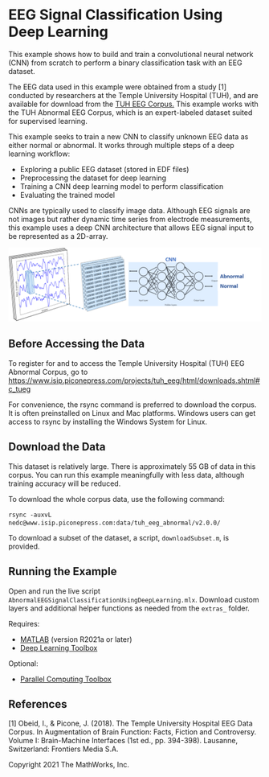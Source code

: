# **EEG Signal Classification Using Deep Learning**

This example shows how to build and train a convolutional neural network (CNN) from scratch to perform a binary classification task with an EEG dataset.

The EEG data used in this example were obtained from a study [1] conducted by researchers at the Temple University Hospital (TUH), and are available for download from the [TUH EEG Corpus.](https://www.isip.piconepress.com/projects/tuh_eeg/html/downloads.shtml) This example works with the TUH Abnormal EEG Corpus, which is an expert-labeled dataset suited for supervised learning.

This example seeks to train a new CNN to classify unknown EEG data as either normal or abnormal. It works through multiple steps of a deep learning workflow:

  - Exploring a public EEG dataset (stored in EDF files)
  - Preprocessing the dataset for deep learning
  - Training a CNN deep learning model to perform classification
  - Evaluating the trained model

CNNs are typically used to classify image data. Although EEG signals are not images but rather dynamic time series from electrode measurements, this example uses a deep CNN architecture that allows EEG signal input to be represented as a 2D-array.

![](images/overview.png)

## **Before Accessing the Data**
To register for and to access the Temple University Hospital (TUH) EEG Abnormal Corpus, go to https://www.isip.piconepress.com/projects/tuh_eeg/html/downloads.shtml#c_tueg

For convenience, the rsync command is preferred to download the corpus. It is often preinstalled on Linux and Mac platforms. Windows users can get access to rsync by installing the Windows System for Linux. 

## **Download the Data**
This dataset is relatively large. There is approximately 55 GB of data in this corpus. You can run this example meaningfully with less data, although training accuracy will be reduced.

To download the whole corpus data, use the following command:
    
	rsync -auxvL nedc@www.isip.piconepress.com:data/tuh_eeg_abnormal/v2.0.0/

To download a subset of the dataset, a script, `downloadSubset.m`, is provided.

## **Running the Example**
Open and run the live script `AbnormalEEGSignalClassificationUsingDeepLearning.mlx`. Download custom layers and additional helper functions as needed from the `extras_` folder.

Requires:
- [MATLAB](https://www.mathworks.com/products/matlab.html) (version R2021a or later)
- [Deep Learning Toolbox](https://www.mathworks.com/products/deep-learning.html)

Optional:
- [Parallel Computing Toolbox](https://www.mathworks.com/products/parallel-computing.html)

## **References**
[1] Obeid, I., & Picone, J. (2018). The Temple University Hospital EEG Data Corpus. In Augmentation of Brain Function: Facts, Fiction and Controversy. Volume I: Brain-Machine Interfaces (1st ed., pp. 394-398). Lausanne, Switzerland: Frontiers Media S.A.

Copyright 2021 The MathWorks, Inc.

